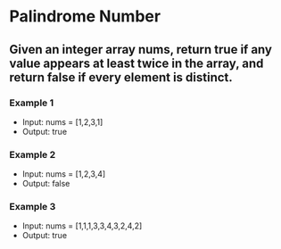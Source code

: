 # Palindrome Number

## Given an integer array nums, return true if any value appears at least twice in the array, and return false if every element is distinct.

### Example 1

- Input: nums = [1,2,3,1]
- Output: true

### Example 2

- Input: nums = [1,2,3,4]
- Output: false

### Example 3

- Input: nums = [1,1,1,3,3,4,3,2,4,2]
- Output: true
